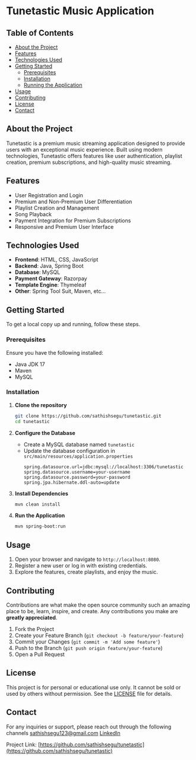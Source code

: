 # Tunetastic Music Application

## Table of Contents

- [About the Project](#about-the-project)
- [Features](#features)
- [Technologies Used](#technologies-used)
- [Getting Started](#getting-started)
  - [Prerequisites](#prerequisites)
  - [Installation](#installation)
  - [Running the Application](#running-the-application)
- [Usage](#usage)
- [Contributing](#contributing)
- [License](#license)
- [Contact](#contact)

## About the Project

Tunetastic is a premium music streaming application designed to provide users with an exceptional music experience. Built using modern technologies, Tunetastic offers features like user authentication, playlist creation, premium subscriptions, and high-quality music streaming.

## Features

- User Registration and Login
- Premium and Non-Premium User Differentiation
- Playlist Creation and Management
- Song Playback
- Payment Integration for Premium Subscriptions
- Responsive and Premium User Interface

## Technologies Used

- **Frontend**: HTML, CSS, JavaScript
- **Backend**: Java, Spring Boot
- **Database**: MySQL
- **Payment Gateway**: Razorpay
- **Template Engine**: Thymeleaf
- **Other**: Spring Tool Suit, Maven, etc...

## Getting Started

To get a local copy up and running, follow these steps.

### Prerequisites

Ensure you have the following installed:

- Java JDK 17
- Maven
- MySQL

### Installation

1. **Clone the repository**
    ```sh
    git clone https://github.com/sathishsegu/tunetastic.git
    cd tunetastic
    ```

2. **Configure the Database**
    - Create a MySQL database named `tunetastic`
    - Update the database configuration in `src/main/resources/application.properties`
      ```properties
      spring.datasource.url=jdbc:mysql://localhost:3306/tunetastic
      spring.datasource.username=your-username
      spring.datasource.password=your-password
      spring.jpa.hibernate.ddl-auto=update
      ```

3. **Install Dependencies**
    ```sh
    mvn clean install
    ```

4. **Run the Application**
    ```sh
    mvn spring-boot:run
    ```

## Usage

1. Open your browser and navigate to `http://localhost:8080`.
2. Register a new user or log in with existing credentials.
3. Explore the features, create playlists, and enjoy the music.

## Contributing

Contributions are what make the open source community such an amazing place to be, learn, inspire, and create. Any contributions you make are **greatly appreciated**.

1. Fork the Project
2. Create your Feature Branch (`git checkout -b feature/your-feature`)
3. Commit your Changes (`git commit -m 'Add some feature'`)
4. Push to the Branch (`git push origin feature/your-feature`)
5. Open a Pull Request

## License

This project is for personal or educational use only. It cannot be sold or used by others without permission. See the [LICENSE](LICENSE.md) file for details.

## Contact
For any inquiries or support, please reach out through the following channels 
sathishsegu123@gmail.com
[LinkedIn](https://www.linkedin.com/in/sathishkumarsegu/)

Project Link: [https://github.com/sathishsegu/tunetastic](https://github.com/sathishsegu/tunetastic)

